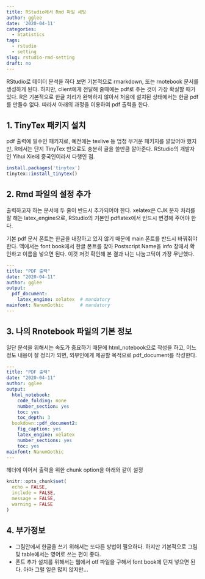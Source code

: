 ```yaml
---
title: RStudio에서 Rmd 파일 세팅
author: gglee
date: '2020-04-11'
categories:
  - Statistics
tags:
  - rstudio
  - setting
slug: rstudio-rmd-setting
draft: no
---
```


RStudio로 데이터 분석을 하다 보면 기본적으로 rmarkdown, 또는 rnotebook 문서를 생성하게 된다. 하지만, client에게 전달해 줄때에는 pdf로 주는 것이 가장 확실할 때가 있다. R은 기본적으로 한글 처리가 완벽하지 않아서 처음에 설치된 상태에서는 한글 pdf를 만들수 없다. 따라서 아래의 과정을 이용하여 pdf 출력을 한다.

## 1. TinyTex 패키지 설치

pdf 출력에 필수인 패키지로, 예전에는 texlive 등 엄청 무거운 패키지를 깔았어야 했지만, R에서는 단지 TinyTex 만으로도 충분히 글을 쓸만큼 깔아준다. RStudio의 개발자인 Yihui Xie에 중국인이라서 다행인 점.

```r
install.packages('tinytex')
tinytex::install_tinytex()
```

## 2. Rmd 파일의 설정 추가

출력하고자 하는 문서에 두 줄이 반드시 추가되어야 한다. xelatex은 CJK 문자 처리를 잘 해는 latex_engine으로, RStudio의 기본인 pdflatex에서 반드시 변경해 주어야 한다.

기본 pdf 문서 폰트는 한글을 내장하고 있지 않기 때문에 main 폰트를 반드시 바꿔줘야 한다. 맥에서는 font book에서 한글 폰트를 찾아 Postscript Name을 info 창에서 확인하고 이름을 넣으면 된다. 이것 저것 확인해 본 결과 나는 나눔고딕이 가장 무난했다.

```yaml
---
title: "PDF 출력"
date: "2020-04-11"
author: gglee
output:
  pdf_document:
    latex_engine: xelatex  # mandatory
mainfont: NanumGothic      # mandatory
---
```

## 3. 나의 Rnotebook 파일의 기본 정보

일단 분석을 위해서는 속도가 중요하기 때문에 html_notebook으로 작성을 하고, 어느정도 내용이 잘 정리가 되면, 외부인에게 제공할 목적으로 pdf_document를 작성한다. 

```yaml
---
title: "PDF 출력"
date: "2020-04-11"
author: gglee
output:
  html_notebook:
    code_folding: none
    number_section: yes
    toc: yes
    toc_depth: 3
  bookdown::pdf_document2:
    fig_caption: yes
    latex_engine: xelatex
    number_sections: yes
    toc: yes
mainfont: NanumGothic
---
```
헤더에 이어서 출력을 위한 chunk option을 아래와 같이 설정

```r
knitr::opts_chunk$set(
  echo = FALSE,
  include = FALSE,
  message = FALSE,
  warning = FALSE
)
```

## 4. 부가정보

- 그림안에서 한글을 쓰기 위해서는 또다른 방법이 필요하다. 하지만 기본적으로 그림 및 table에서는 영어로 쓰는 편이 좋다. 
- 폰트 추가 설치를 위해서는 웹에서 otf 파일을 구해서 font book에 던져 넣으면 된다. 아마 그럴 일은 많지 않지만...
